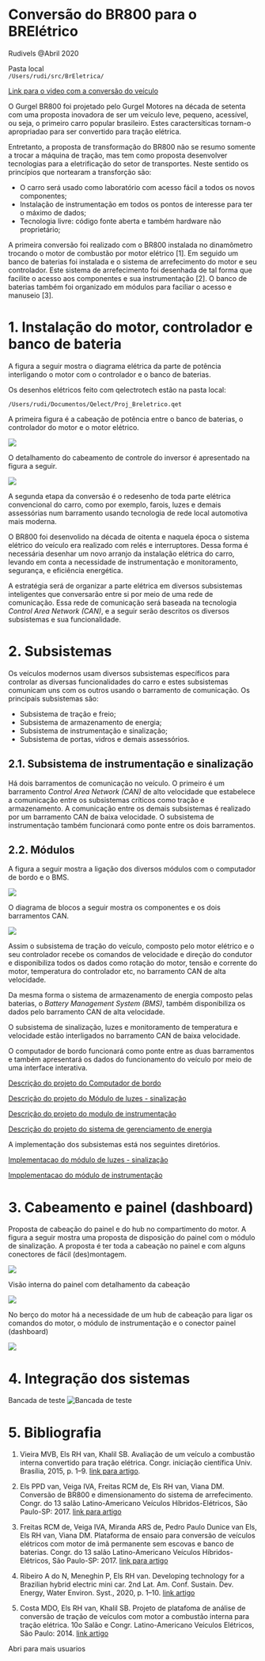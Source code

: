 # Conversão do BR800 para o BRElétrico
Rudivels @Abril 2020

Pasta local  
`/Users/rudi/src/BrEletrica/`


[Link para o video com a conversão do veículo](https://youtu.be/-nJ4Txo5IV8)

O Gurgel BR800 foi projetado pelo Gurgel Motores na década de setenta com uma proposta inovadora de ser um veículo leve, pequeno, acessível, ou seja, o primeiro carro popular brasileiro. 
Estes caractersíticas tornam-o apropriadao para ser convertido para tração elétrica. 

Entretanto, a proposta de transformação do BR800 não se resumo somente a trocar a máquina de tração, mas tem como proposta desenvolver tecnologias para a eletrificação do setor de transportes. Neste sentido os princípios que nortearam a transforção são:

- O carro será usado como laboratório com acesso fácil a todos os novos componentes;
- Instalação de instrumentação em todos os pontos de interesse para ter o máximo de dados;
- Tecnologia livre: código fonte aberta e também hardware não proprietário;

A primeira conversão foi realizado com o BR800 instalada no dinamômetro trocando o motor de combustão por motor elétrico [1]. Em seguido um banco de baterias foi instalada e o sistema de arrefecimento do motor e seu controlador. Este sistema de arrefecimento foi desenhada de tal forma que facilite o acesso aos componentes e sua instrumentação [2]. O banco de baterias também foi organizado em módulos para faciliar o acesso e manuseio [3]. 


# 1. Instalação do motor, controlador e banco de bateria

A figura a seguir mostra o diagrama elétrica da parte de potência interligando o motor com o controlador e o banco de baterias.

Os desenhos elétricos feito com qelectrotech estão na pasta local:

`/Users/rudi/Documentos/Qelect/Proj_Breletrico.qet`

A primeira figura é a cabeação de potência entre o banco de baterias, o controlador do motor e o motor elétrico.

![](Figuras/1_projeto_breletrico_cabeacao_potencia_motor_baterias_e_inversor.png)


O detalhamento do cabeamento de controle do inversor é apresentado na figura a seguir.

![](Figuras/3_projeto_breletrico_painel_de_controle_de_inversor.png)


A segunda etapa da conversão é o redesenho de toda parte elétrica convencional do carro, como por exemplo, farois, luzes e demais assessórias num barramento usando tecnologia de rede local automotiva mais moderna. 

O BR800 foi desenvolido na década de oitenta e naquela época o sistema elétrico do veículo era realizado com relés e interruptores. Dessa forma é necessária desenhar um novo arranjo da instalação elétrica do carro, levando em conta a necessidade de instrumentação e monitoramento, segurança, e eficiência energética. 

A estratégia será de organizar a parte elétrica em diversos subsistemas inteligentes que conversarão entre si por meio de uma rede de comunicação. Essa rede de comunicação será baseada na tecnologia *Control Area Network (CAN)*, e a seguir serão descritos os diversos subsistemas e sua funcionalidade. 

# 2. Subsistemas

Os veículos modernos usam diversos subsistemas específicos para controlar as diversas funcionalidades do carro e estes subsistemas comunicam uns com os outros usando o barramento de comunicação. Os principais subsistemas são:

- Subsistema de tração e freio;
- Subsistema de armazenamento de energia;
- Subsistema de instrumentação e sinalização;
- Subsistema de portas, vidros e demais assessórios.


## 2.1. Subsistema de instrumentação e sinalização 



Há dois barramentos de comunicação no veículo. O primeiro é um barramento *Control Area Network (CAN)* de alto velocidade que estabelece a comunicação entre os subsistemas críticos como tração e armazenamento. A comunicação entre os demais subsistemas é realizado por um barramento CAN de baixa velocidade. O subsistema de instrumentação também funcionará como ponte entre os dois barramentos.

## 2.2. Módulos

A figura a seguir mostra a ligação dos diversos módulos com o computador de bordo e o BMS.

![](Figuras/4_projeto_breletrico-chave_geral_e_dashboard_e_can_bus.png)

O diagrama de blocos a seguir mostra os componentes e os dois barramentos CAN.

![](Figuras/Diagrama_blocos_BBB_Modbus_CAN.jpg)


Assim o subsistema de tração do veículo, composto pelo motor elétrico e o seu controlador recebe os comandos de velocidade e direção do condutor e disponibiliza todos os dados como rotação do motor, tensão e corrente do motor, temperatura do controlador etc, no barramento CAN de alta velocidade.

Da mesma forma o sistema de armazenamento de energia composto pelas baterias, o *Battery Management System (BMS)*, também disponibiliza os dados pelo barramento CAN de alta velocidade. 

O subsistema de sinalização, luzes e monitoramento de temperatura e velocidade estão interligados no barramento CAN de baixa velocidade.

O computador de bordo funcionará como ponte entre as duas barramentos e também apresentará os dados do funcionamento do veículo por meio de uma interface interativa.

[Descrição do projeto do Computador de bordo](https://github.com/Tecnomobele-FGA/Computador-de-bordo)

[Descrição do projeto do Módulo de luzes - sinalização ](https://github.com/Tecnomobele-FGA/Modulo-luzes)

[Descrição do projeto do modulo de instrumentação](https://github.com/Tecnomobele-FGA/Modulo-instrumentacao)

[Descrição do projeto do sistema de gerenciamento de energia](https://github.com/Tecnomobele-FGA/Sistema-gerenciamento-energia)

A implementação dos subsistemas está nos seguintes diretórios.

[Implementacao do módulo de luzes - sinalização ](https://github.com/rudivels/BREletrica_Luzes_CAN_beep_display)

[Impplementacao do módulo de instrumentação](https://github.com/rudivels/BREletrica_Sensor_CAN_Lcd_Velocidade_temperatura)




# 3. Cabeamento e painel (dashboard)

Proposta de cabeação do painel e do hub no compartimento do motor.
A figura a seguir mostra uma proposta de disposição do painel com o módulo de sinalização. A proposta é ter toda a cabeação no painel e com alguns conectores de fácil (des)montagem.  

![](Figuras/layout-painel-BR800.jpg)

Visão interna do painel com detalhamento da cabeação

![](Figuras/layout-cabeacao-painel-BR800.jpg)

No berço do motor há a necessidade de um hub de cabeação para ligar os comandos do motor, o módulo de instrumentação e o conector painel (dashboard)

![](Figuras/layout-hub-ligacao-motor-instumentos.jpg)





# 4. Integração dos sistemas

Bancada de teste
![Bancada de teste](Figuras/foto_bancada_test_can_obc_instrum.jpg)


# 5. Bibliografia
 

1) Vieira MVB, Els RH van, Khalil SB. Avaliação de um veículo a combustão interna convertido para tração elétrica. Congr. iniciação científica Univ. Brasília, 2015, p. 1–9. 
[link para artigo](http://fga.unb.br/rudi.van/galeria/artigo-marcus-vieira-pibic-relatorio-final-envio-2015-08-08-00.pdf). 

2) Els PPD van, Veiga IVA, Freitas RCM de, Els RH van, Viana DM. Conversão de BR800 e dimensionamento do sistema de arrefecimento. Congr. do 13 salão Latino-Americano Veículos Híbridos-Elétricos, São Paulo-SP: 2017.
[link para artigo](http://fga.unb.br/rudi.van/galeria/pedro-paulo-dunice-van-els.pdf)

3) Freitas RCM de, Veiga IVA, Miranda ARS de, Pedro Paulo Dunice van Els, Els RH van, Viana DM. Plataforma de ensaio para conversão de veículos elétricos com motor de imã permanente sem escovas e banco de baterias. Congr. do 13 salão Latino-Americano Veículos Híbridos-Elétricos, São Paulo-SP: 2017.
[link para artigo](http://fga.unb.br/rudi.van/galeria/renata-cunha-moraes-freitas2.pdf)

4) Ribeiro A do N, Meneghin P, Els RH van. Developing technology for a Brazilian hybrid electric mini car. 2nd Lat. Am. Conf. Sustain. Dev. Energy, Water Environ. Syst., 2020, p. 1–10. 
[link artigo](http://fga.unb.br/rudi.van/galeria/arrigo-alex-lasdewes20-fp-161.pdf)

5) Costa MDO, Els RH van, Khalil SB. Projeto de platafoma de análise de conversão de tração de veículos com motor a combustão interna para tração elétrica. 10o Salão e Congr. Latino-Americano Veículos Elétricos, São Paulo: 2014.
[link artigo](http://fga.unb.br/rudi.van/galeria/costa-els-projeto-de-plataforma-de-veiculo-eletrico.pdf)

Abri para mais usuarios